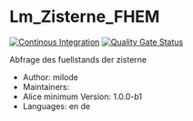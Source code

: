 # Lm_Zisterne_FHEM

[![Continous Integration](https://gitlab.com/project-alice-assistant/skills/skill_Lm_Zisterne_FHEM/badges/master/pipeline.svg)](https://gitlab.com/project-alice-assistant/skills/skill_Lm_Zisterne_FHEM/pipelines/latest) [![Quality Gate Status](https://sonarcloud.io/api/project_badges/measure?project=project-alice-assistant_skill_Lm_Zisterne_FHEM&metric=alert_status)](https://sonarcloud.io/dashboard?id=project-alice-assistant_skill_Lm_Zisterne_FHEM)

Abfrage des fuellstands der zisterne

- Author: milode
- Maintainers: 
- Alice minimum Version: 1.0.0-b1
- Languages:
    en
    de

